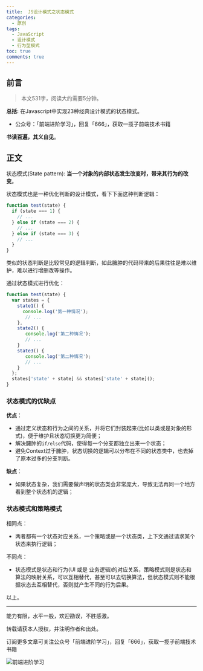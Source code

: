 ```yaml
---
title:  JS设计模式之状态模式
categories:
  - 原创
tags:
  - JavaScript
  - 设计模式
  - 行为型模式
toc: true
comments: true
---
```


## 前言

> 本文531字，阅读大约需要5分钟。

**总括:** 在Javascript中实现23种经典设计模式的状态模式。

- 公众号：「前端进阶学习」，回复「666」，获取一揽子前端技术书籍

**书读百遍，其义自见**。

<!-- more -->

## 正文

状态模式(State pattern):   **当一个对象的内部状态发生改变时，带来其行为的改变**。

状态模式也是一种优化判断的设计模式，看下下面这种判断逻辑：

```js
function test(state) {
  if (state === 1) {
    // ...
  } else if (state === 2) {
    // ...
  } else if (state === 3) {
    // ...
  }
}
```

类似的状态判断是比较常见的逻辑判断，如此臃肿的代码带来的后果往往是难以维护，难以进行增删改等操作。

通过状态模式进行优化：

```js
function test(state) {
  var states = {
    state1() {
      console.log('第一种情况');
       // ...
    },
    state2() {
       console.log('第二种情况');
       // ...
    }
    state3() {
       console.log('第二种情况');
       // ...
    }
  };
  states['state' + state] && states['state' + state]();
}
```

### 状态模式的优缺点

**优点**：

-   通过定义状态和行为之间的关系，并将它们封装起来(比如以类或是对象的形式)，便于维护且状态切换更为简便；
-   解决臃肿的`if/else`代码，使得每一个分支都独立出来一个状态；
-   避免Context过于臃肿，状态切换的逻辑可以分布在不同的状态类中，也去掉了原本过多的分支判断。

**缺点**：

-   如果状态复杂，我们需要做声明的状态类会非常庞大，导致无法再同一个地方看到整个状态机的逻辑；

### 状态模式和策略模式

相同点：

-   两者都有一个状态对应关系，一个策略或是一个状态类，上下文通过请求某个状态来执行逻辑；

不同点：

-   状态模式是状态和行为(UI 或是 业务逻辑)的对应关系，策略模式则是状态和算法的映射关系，可以互相替代，甚至可以去切换算法，但状态模式则不能根据状态去互相替代，否则就产生不同的行为后果。

以上。

---

能力有限，水平一般，欢迎勘误，不胜感激。

转载请获本人授权，并注明作者和出处。

订阅更多文章可关注公众号「前端进阶学习」，回复「666」，获取一揽子前端技术书籍

![前端进阶学习](https://image.damonare.cn/qianduanjinjie.png)